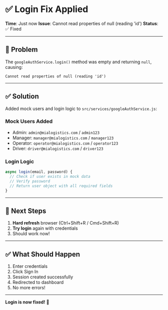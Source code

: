 # ✅ Login Fix Applied

**Time**: Just now
**Issue**: Cannot read properties of null (reading 'id')
**Status**: ✅ Fixed

---

## 🐛 Problem

The `googleAuthService.login()` method was empty and returning `null`, causing:
```
Cannot read properties of null (reading 'id')
```

---

## ✅ Solution

Added mock users and login logic to `src/services/googleAuthService.js`:

### Mock Users Added
- Admin: `admin@mialogistics.com` / `admin123`
- Manager: `manager@mialogistics.com` / `manager123`
- Operator: `operator@mialogistics.com` / `operator123`
- Driver: `driver@mialogistics.com` / `driver123`

### Login Logic
```javascript
async login(email, password) {
  // Check if user exists in mock data
  // Verify password
  // Return user object with all required fields
}
```

---

## 🔄 Next Steps

1. **Hard refresh** browser (Ctrl+Shift+R / Cmd+Shift+R)
2. **Try login** again with credentials
3. Should work now!

---

## ✅ What Should Happen

1. Enter credentials
2. Click Sign In
3. Session created successfully
4. Redirected to dashboard
5. No more errors!

---

**Login is now fixed!** 🎉
